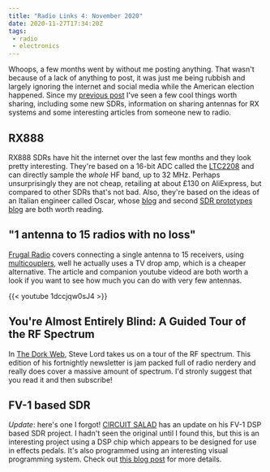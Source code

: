 ```yaml
---
title: "Radio Links 4: November 2020"
date: 2020-11-27T17:34:20Z
tags:
 - radio
 - electronics
---
```


Whoops, a few months went by without me posting anything. That wasn't because
of a lack of anything to post, it was just me being rubbish and largely
ignoring the internet and social media while the American election happened. 
Since my [previous post](https://hackerific.net/2020/07/03/radio-links-3-june-2020/) 
I've seen a few cool things worth sharing, including some new SDRs, information
on sharing antennas for RX systems and some interesting articles from someone
new to radio.

## RX888 

RX888 SDRs have hit the internet over the last few months and they look pretty
interesting. They're based on a 16-bit ADC called the
[LTC2208](https://www.analog.com/en/products/ltc2208.html#) and can directly
sample the _whole_ HF band, up to 32 MHz. Perhaps unsurprisingly they are not
cheap, retailing at about £130 on AliExpress, but compared to other SDRs that's
not bad. Also, they're based on the ideas of an Italian engineer called Oscar,
whose
[blog](http://www.steila.com/blog/index.php?controller=post&action=view&id_post=32)
and second [SDR prototypes blog](https://sdr-prototypes.blogspot.com)
are both worth reading.

## "1 antenna to 15 radios with no loss" 

[Frugal Radio](https://frugalradio.com) covers connecting a single antenna to
15 receivers, using [multicouplers](https://frugalradio.com/multicouplers/),
well he actually uses a TV drop amp, which is a cheaper alternative. The
article and companion youtube videod are both worth a look if you want to see 
how much you can do with very few antennas.

{{< youtube 1dccjqw0sJ4 >}}

## You're Almost Entirely Blind: A Guided Tour of the RF Spectrum

In [The Dork
Web](https://thedorkweb.substack.com/p/youre-almost-entirely-blind), Steve Lord
takes us on a tour of the RF spectrum. This edition of his fortnightly newsletter 
is jam packed full of radio nerdery and really does cover a massive amount of spectrum.
I'd stronly suggest that you read it and then subscribe!

## FV-1 based SDR

*Update*: here's one I forgot! [CIRCUIT SALAD](https://circuitsalad.com) has an update 
on his FV-1 DSP based SDR project. I hadn't seen the original until I found this, but 
this is an interesting project using a DSP chip which appears to be designed for use 
in effects pedals. It's also programmed using an interesting visual programming system.
Check out [this blog post](https://circuitsalad.com/2020/11/13/the-fv-1-based-sdr-revisited/)
for more details.
